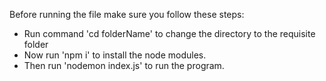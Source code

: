 Before running the file make sure you follow these steps:
- Run command 'cd folderName' to change the directory to the requisite folder
- Now run 'npm i' to install the node modules.
- Then run 'nodemon index.js' to run the program.
